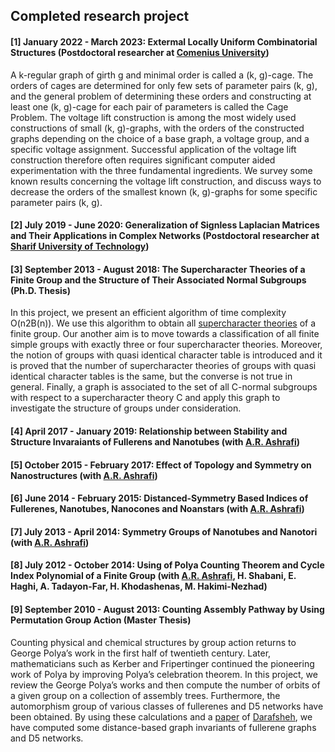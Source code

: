 ## Completed research project
#### [1]  January 2022 - March 2023: Extermal Locally Uniform Combinatorial Structures (Postdoctoral researcher at <a href="https://uniba.sk/">Comenius University</a>)
A k-regular graph of girth g and minimal order is called a (k, g)-cage. The orders of cages are determined for only few sets of parameter pairs (k, g), and the general problem of determining these orders and constructing at least one (k, g)-cage for each pair of parameters is called the Cage Problem. The voltage lift construction is among the most widely used constructions of small (k, g)-graphs, with the orders of the constructed graphs depending on the choice of a base graph, a voltage group, and a specific voltage assignment. Successful application of the voltage lift construction therefore often requires significant computer aided experimentation with the three fundamental ingredients. We survey some known results concerning the voltage lift construction, and discuss ways to decrease the orders of the smallest known (k, g)-graphs for some specific parameter pairs (k, g).
#### [2] July 2019 - June 2020: Generalization of Signless Laplacian Matrices and Their Applications in Complex Networks (Postdoctoral researcher at <a href="https://en.sharif.edu/">Sharif University of Technology</a>)

#### [3] September 2013 - August 2018: The Supercharacter Theories of a Finite Group and the Structure of Their Associated Normal Subgroups (Ph.D. Thesis)
In this project, we present an efficient algorithm of time complexity O(n2B(n)). We use this algorithm to obtain all <a href="https://www.jstor.org/stable/pdf/20161972.pdf">supercharacter theories</a> of a finite group. Our another aim is to move towards a classification of all finite simple groups with exactly three or four supercharacter theories. Moreover, the notion of groups with quasi identical character table is introduced and it is proved that the number of supercharacter theories of groups with quasi identical character tables is the same, but the converse is not true in general. Finally, a graph is associated to the set of all C-normal subgroups with respect to a supercharacter theory C and apply this graph to investigate the structure of groups under consideration.
#### [4] April 2017 - January 2019: Relationship between Stability and Structure Invaraiants of Fullerens and Nanotubes (with <a href="https://scholar.google.com/citations?user=hqM116QAAAAJ&hl=en">A.R. Ashrafi</a>)
#### [5] October 2015 - February 2017: Effect of Topology and Symmetry on Nanostructures (with <a href="https://scholar.google.com/citations?user=hqM116QAAAAJ&hl=en">A.R. Ashrafi</a>)
#### [6] June 2014 - February 2015: Distanced-Symmetry Based Indices of Fullerenes, Nanotubes, Nanocones and Noanstars (with <a href="https://scholar.google.com/citations?user=hqM116QAAAAJ&hl=en">A.R. Ashrafi</a>)
#### [7] July 2013 - April 2014: Symmetry Groups of Nanotubes and Nanotori (with <a href="https://scholar.google.com/citations?user=hqM116QAAAAJ&hl=en">A.R. Ashrafi</a>)
#### [8] July 2012 - October 2014: Using of Polya Counting Theorem and Cycle Index Polynomial of a Finite Group (with <a href="https://scholar.google.com/citations?user=hqM116QAAAAJ&hl=en">A.R. Ashrafi</a>, H. Shabani, E. Haghi, A. Tadayon-Far, H. Khodashenas, M. Hakimi-Nezhad)
#### [9] September 2010 - August 2013: Counting Assembly Pathway by Using Permutation Group Action (Master Thesis) 
Counting physical and chemical structures by group action returns to George Polya’s work in the first half of twentieth century. Later, mathematicians such as Kerber and Fripertinger continued the pioneering work of Polya by improving Polya’s celebration theorem. In this project, we review the George Polya’s works and then compute the number of orbits of a given group on a collection of assembly trees. Furthermore, the automorphism group of various classes of fullerenes and D5 networks have been obtained. By using these calculations and a <a href="https://link.springer.com/article/10.1007/s10440-009-9503-8">paper</a> of <a href="https://mathscinet.ams.org/mathscinet/MRAuthorID/197410">Darafsheh</a>, we have computed some distance-based graph invariants of fullerene graphs and D5 networks.



